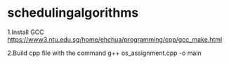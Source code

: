 # schedulingalgorithms
1.Install GCC
https://www3.ntu.edu.sg/home/ehchua/programming/cpp/gcc_make.html

2.Build cpp file with the command g++ os_assignment.cpp -o main
